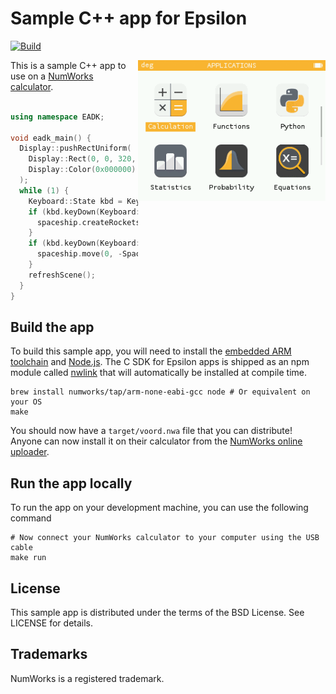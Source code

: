 # Sample C++ app for Epsilon

[![Build](https://github.com/numworks/epsilon-sample-app-cpp/actions/workflows/build.yml/badge.svg)](https://github.com/numworks/epsilon-sample-app-cpp/actions/workflows/build.yml)

<img src="/doc/screenshots.gif?raw=true" alt="Sample C++ app for the NumWorks graphing calculator" width="300" align="right">

This is a sample C++ app to use on a [NumWorks calculator](https://www.numworks.com).

```cpp

using namespace EADK;

void eadk_main() {
  Display::pushRectUniform(
    Display::Rect(0, 0, 320, 240),
    Display::Color(0x000000)
  );
  while (1) {
    Keyboard::State kbd = Keyboard::scan();
    if (kbd.keyDown(Keyboard::Key::OK)) {
      spaceship.createRockets();
    }
    if (kbd.keyDown(Keyboard::Key::Up)) {
      spaceship.move(0, -Spaceship::k_step);
    }
    refreshScene();
  }
}
```

## Build the app

To build this sample app, you will need to install the [embedded ARM toolchain](https://developer.arm.com/Tools%20and%20Software/GNU%20Toolchain) and [Node.js](https://nodejs.org/en/). The C SDK for Epsilon apps is shipped as an npm module called [nwlink](https://www.npmjs.com/package/nwlink) that will automatically be installed at compile time.

```shell
brew install numworks/tap/arm-none-eabi-gcc node # Or equivalent on your OS
make
```

You should now have a `target/voord.nwa` file that you can distribute! Anyone can now install it on their calculator from the [NumWorks online uploader](https://my.numworks.com/apps).

## Run the app locally

To run the app on your development machine, you can use the following command

```shell
# Now connect your NumWorks calculator to your computer using the USB cable
make run
```

## License

This sample app is distributed under the terms of the BSD License. See LICENSE for details.

## Trademarks

NumWorks is a registered trademark.

